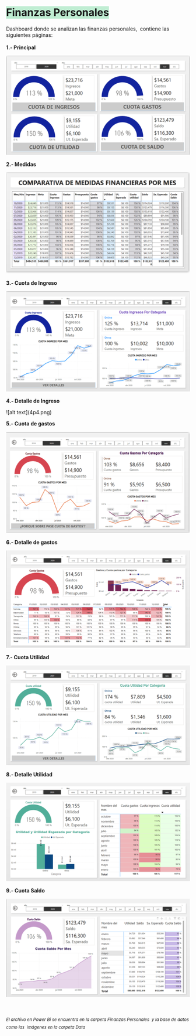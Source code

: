 <div class="markdown-heading" dir="auto">
<h1 class="heading-element" dir="auto" tabindex="-1"><span style="background-color: #bfedd2;">Finanzas Personales</span></h1>
</div>
<p dir="auto">Dashboard donde se analizan las finanzas personales,&nbsp; contiene las siguientes p&aacute;ginas:<br /><br /><strong>1.- Principal</strong></p>

![alt text](1p4.png)
<p dir="auto"><strong>2.- Medidas</strong></p>

![alt text](2p4.png)
<p dir="auto"><strong>3.- Cuota de Ingreso</strong></p>

![alt text](3p4.png)
<p dir="auto"><strong>4.- Detalle de Ingreso</strong></p>
![alt text](4p4.png)

<p dir="auto"><strong>5.- Cuota de gastos</strong></p>

![alt text](5p4.png)
<p dir="auto"><strong>6.- Detalle de gastos</strong></p>

![alt text](6p4.png)
<p dir="auto"><strong>7.- Cuota Utilidad</strong></p>

![alt text](7p4.png)
<p dir="auto"><strong>8.- Detalle Utilidad</strong></p>

![alt text](8p4.png)
<p dir="auto"><strong>9.- Cuota Saldo</strong></p>

![alt text](9p4.png)
<p dir="auto">&nbsp;</p>
<p><sub><em>El archivo en Power Bi se encuentra en la carpeta Finanzas Personales&nbsp; y la base de datos como las&nbsp; im&aacute;genes en la carpeta Data</em></sub></p>
<p>&nbsp;</p>
<p>&nbsp;</p